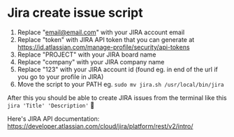 # Jira create issue script

1. Replace "email@email.com" with your JIRA account email
2. Replace "token" with JIRA API token that you can generate at https://id.atlassian.com/manage-profile/security/api-tokens
3. Replace "PROJECT" with your JIRA board name
4. Replace "company" with your JIRA company name
5. Replace "123" with your JIRA account id (found eg. in end of the url if you go to your profile in JIRA)
6. Move the script to your PATH eg. `sudo mv jira.sh /usr/local/bin/jira`

After this you should be able to create JIRA issues from the terminal like this `jira 'Title' 'Description'` :rocket:

Here's JIRA API documentation: https://developer.atlassian.com/cloud/jira/platform/rest/v2/intro/
